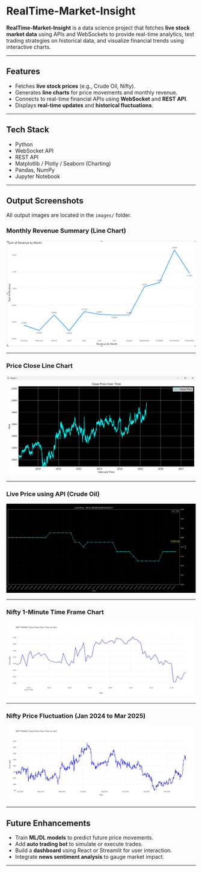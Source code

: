 #  RealTime-Market-Insight

**RealTime-Market-Insight** is a data science project that fetches **live stock market data** using APIs and WebSockets to provide real-time analytics, test trading strategies on historical data, and visualize financial trends using interactive charts.

---

##  Features

- Fetches **live stock prices** (e.g., Crude Oil, Nifty).
- Generates **line charts** for price movements and monthly revenue.
- Connects to real-time financial APIs using **WebSocket** and **REST API**.
- Displays **real-time updates** and **historical fluctuations**.

---

##  Tech Stack

- Python  
- WebSocket API  
- REST API  
- Matplotlib / Plotly / Seaborn (Charting)  
- Pandas, NumPy  
- Jupyter Notebook  

---

##  Output Screenshots  
All output images are located in the `images/` folder.

###  Monthly Revenue Summary (Line Chart)  
![Monthly Revenue](images/Screenshot%202024-06-23%20224757.png)

---

###  Price Close Line Chart  
![Price Close Chart](images/Screenshot%202025-07-29%20181701.png)

---

###  Live Price using API (Crude Oil)  
![Live Crude Oil Price](images/WhatsApp%20Image%202025-07-29%20at%207.40.43%20PM.jpeg)

---

###  Nifty 1-Minute Time Frame Chart  
![Nifty 1 Min Chart](images/WhatsApp%20Image%202025-07-29%20at%207.42.22%20PM.jpeg)

---

###  Nifty Price Fluctuation (Jan 2024 to Mar 2025)  
![Nifty 2024-2025](images/WhatsApp%20Image%202025-07-29%20at%207.43.26%20PM.jpeg)

---

##  Future Enhancements

- Train **ML/DL models** to predict future price movements.
- Add **auto trading bot** to simulate or execute trades.
- Build a **dashboard** using React or Streamlit for user interaction.
- Integrate **news sentiment analysis** to gauge market impact.

---

